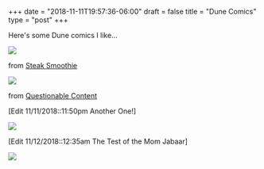 +++
date = "2018-11-11T19:57:36-06:00"
draft = false
title = "Dune Comics"
type = "post"
+++

Here's some Dune comics I like...

[![](/uploads/donkey_summons_sand_worm.jpg)](http://www.steaksmoothie.com/?comic=dunkey)

from [Steak Smoothie](https://steaksmoothie.com)

[![](/uploads/dune-meme.jpg)](https://questionablecontent.net/view.php?comic=59)

from [Questionable Content](https://questionablecontent.net)

[Edit 11/11/2018::11:50pm Another One!]

[![](/uploads/dune-comic-2.png)](https://questionablecontent.net/view.php?comic=351)

[Edit 11/12/2018::12:35am The Test of the Mom Jabaar]

[![](/uploads/the-test-of-the-mom-jabaar.png)](https://questionablecontent.net/view.php?comic=461)
